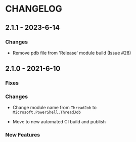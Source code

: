 # CHANGELOG

## 2.1.1 - 2023-6-14

### Changes

- Remove pdb file from 'Release' module build (Issue #28)

## 2.1.0 - 2021-6-10

### Fixes

### Changes

- Change module name from `ThreadJob` to `Microsoft.PowerShell.ThreadJob`

- Move to new automated CI build and publish

### New Features
